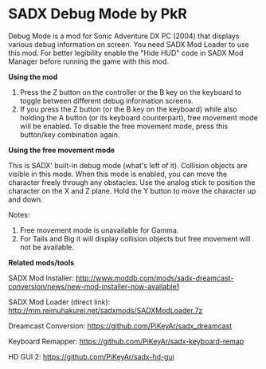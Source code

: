 # SADX Debug Mode by PkR

Debug Mode is a mod for Sonic Adventure DX PC (2004) that displays various debug information on screen. You need SADX Mod Loader to use this mod. For better legibility enable the "Hide HUD" code in SADX Mod Manager before running the game with this mod.

**Using the mod**

1) Press the Z button on the controller or the B key on the keyboard to toggle between different debug information screens.
2) If you press the Z button (or the B key on the keyboard) while also holding the A button (or its keyboard counterpart), free movement mode will be enabled. To disable the free movement mode, press this button/key combination again.

**Using the free movement mode**

This is SADX' built-in debug mode (what's left of it). Collision objects are visible in this mode.
When this mode is enabled, you can move the character freely through any obstacles. Use the analog stick to position the character on the X and Z plane. Hold the Y button to move the character up and down.

Notes:
1) Free movement mode is unavailable for Gamma. 
2) For Tails and Big it will display collision objects but free movement will not be available.

**Related mods/tools**

SADX Mod Installer: http://www.moddb.com/mods/sadx-dreamcast-conversion/news/new-mod-installer-now-available1

SADX Mod Loader (direct link): http://mm.reimuhakurei.net/sadxmods/SADXModLoader.7z

Dreamcast Conversion: https://github.com/PiKeyAr/sadx_dreamcast

Keyboard Remapper: https://github.com/PiKeyAr/sadx-keyboard-remap

HD GUI 2: https://github.com/PiKeyAr/sadx-hd-gui
